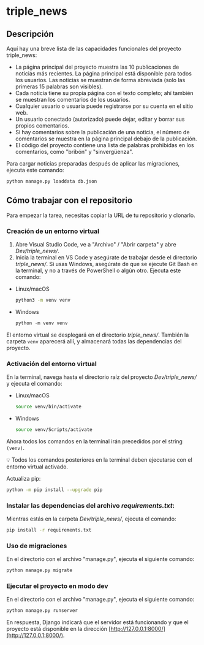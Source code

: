 # triple_news

## Descripción
Aquí hay una breve lista de las capacidades funcionales del proyecto triple_news:
- La página principal del proyecto muestra las 10 publicaciones de noticias más recientes. La página principal está disponible para todos los usuarios. Las noticias se muestran de forma abreviada (solo las primeras 15 palabras son visibles).
- Cada noticia tiene su propia página con el texto completo; ahí también se muestran los comentarios de los usuarios.
- Cualquier usuario o usuaria puede registrarse por su cuenta en el sitio web.
- Un usuario conectado (autorizado) puede dejar, editar y borrar sus propios comentarios.
- Si hay comentarios sobre la publicación de una noticia, el número de comentarios se muestra en la página principal debajo de la publicación.
- El código del proyecto contiene una lista de palabras prohibidas en los comentarios, como "bribón" y "sinvergüenza".


Para cargar noticias preparadas después de aplicar las migraciones, ejecuta este comando:
```bash
python manage.py loaddata db.json
```


## Cómo trabajar con el repositorio
Para empezar la tarea, necesitas copiar la URL de tu repositorio y clonarlo.
  
### Creación de un entorno virtual

1. Abre Visual Studio Code, ve a "Archivo" / "Abrir carpeta" y abre *Dev/triple_news/*. 
2. Inicia la terminal en VS Code y asegúrate de trabajar desde el directorio *triple_news/*. Si usas Windows, asegúrate de que se ejecute Git Bash en la terminal, y no a través de PowerShell o algún otro. Ejecuta este comando:
- Linux/macOS
    
    ```bash
    python3 -m venv venv
    ```
    
- Windows
    
    ```python
    python -m venv venv
    ```
   
El entorno virtual se desplegará en el directorio *triple_news/*. También la carpeta `venv` aparecerá allí, y almacenará todas las dependencias del proyecto.


### Activación del entorno virtual
En la terminal, navega hasta el directorio raíz del proyecto *Dev/triple_news/* y ejecuta el comando:
- Linux/macOS
    
    ```bash
    source venv/bin/activate
    ```
    
- Windows
    
    ```bash
    source venv/Scripts/activate
    ```
    

Ahora todos los comandos en la terminal irán precedidos por el string `(venv)`.

💡 Todos los comandos posteriores en la terminal deben ejecutarse con el entorno virtual activado.

Actualiza pip:

```bash
python -m pip install --upgrade pip
```

### Instalar las dependencias del archivo *requirements.txt*:
Mientras estás en la carpeta *Dev/triple_news/*, ejecuta el comando:

```bash
pip install -r requirements.txt
```

### Uso de migraciones

    
En el directorio con el archivo "manage.py", ejecuta el siguiente comando:

```bash
python manage.py migrate
```

### Ejecutar el proyecto en modo dev

    
En el directorio con el archivo "manage.py", ejecuta el siguiente comando:

```bash
python manage.py runserver
```

En respuesta, Django indicará que el servidor está funcionando y que el proyecto está disponible en la dirección [http://127.0.0.1:8000/](http://127.0.0.1:8000/).
